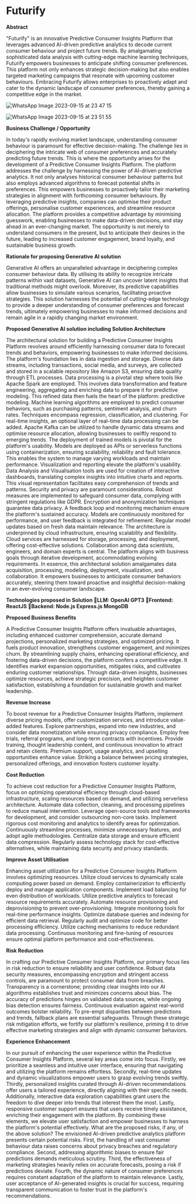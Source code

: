 # Futurify

**Abstract**

"Futurify" is an innovative Predictive Consumer Insights Platform that leverages advanced AI-driven predictive analytics to decode current consumer behaviour and project future trends. By amalgamating sophisticated data analysis with cutting-edge machine learning techniques, Futurify empowers businesses to anticipate shifting consumer preferences. This platform not only enhances strategic decision-making but also enables targeted marketing campaigns that resonate with upcoming customer behaviours. Embracing Futurify allows enterprises to proactively adapt and cater to the dynamic landscape of consumer preferences, thereby gaining a competitive edge in the market.

![WhatsApp Image 2023-09-15 at 23 47 15](https://github.com/vividha09/Futurify/assets/110150230/dcda2eaf-ab96-4472-a769-c2bf410ab567)


![WhatsApp Image 2023-09-15 at 23 51 55](https://github.com/vividha09/Futurify/assets/110150230/c466ec27-d411-4fb5-8f4d-61fced8dfe6f)


**Business Challenge / Opportunity**

In today's rapidly evolving market landscape, understanding consumer behaviour is paramount for effective decision-making. The challenge lies in deciphering the intricate web of consumer preferences and accurately predicting future trends. This is where the opportunity arises for the development of a Predictive Consumer Insights Platform.
The platform addresses the challenge by harnessing the power of AI-driven predictive analytics. It not only analyses historical consumer behaviour patterns but also employs advanced algorithms to forecast potential shifts in preferences. This empowers businesses to proactively tailor their marketing strategies in alignment with forthcoming consumer behaviours.
By leveraging predictive insights, companies can optimise their product offerings, personalise customer experiences, and streamline resource allocation. The platform provides a competitive advantage by minimising guesswork, enabling businesses to make data-driven decisions, and stay ahead in an ever-changing market. The opportunity is not merely to understand consumers in the present, but to anticipate their desires in the future, leading to increased customer engagement, brand loyalty, and sustainable business growth.

**Rationale for proposing Generative AI solution**

Generative AI offers an unparalleled advantage in deciphering complex consumer behaviour data. By utilising its ability to recognize intricate patterns within vast datasets, Generative AI can uncover latent insights that traditional methods might overlook. Moreover, its predictive capabilities allow businesses to simulate various scenarios, facilitating proactive strategies. This solution harnesses the potential of cutting-edge technology to provide a deeper understanding of consumer preferences and forecast trends, ultimately empowering businesses to make informed decisions and remain agile in a rapidly changing market environment.

**Proposed Generative AI solution including Solution Architecture**

The architectural solution for building a Predictive Consumer Insights Platform revolves around efficiently harnessing consumer data to forecast trends and behaviors, empowering businesses to make informed decisions. The platform's foundation lies in data ingestion and storage. Diverse data streams, including transactions, social media, and surveys, are collected and stored in a scalable repository like Amazon S3, ensuring data quality through ETL processes.
Data processing is a pivotal step where tools like Apache Spark are employed. This involves data transformation and feature engineering, aggregating and enriching data to prepare it for predictive modeling. This refined data then fuels the heart of the platform: predictive modeling. Machine learning algorithms are employed to predict consumer behaviors, such as purchasing patterns, sentiment analysis, and churn rates. Techniques encompass regression, classification, and clustering.
For real-time insights, an optional layer of real-time data processing can be added. Apache Kafka can be utilized to handle dynamic data streams and optimise resource allocation, allowing businesses to swiftly respond to emerging trends. The deployment of trained models is pivotal for the platform's usability. Models are deployed as APIs or serverless functions using containerization, ensuring scalability, reliability and fault tolerance. This enables the system to manage varying workloads and maintain performance.
Visualization and reporting elevate the platform's usability. Data Analysis and Visualisation tools are used for creation of interactive dashboards, translating complex insights into intuitive charts and reports. This visual representation facilitates easy comprehension of trends and patterns.
Security and privacy are paramount considerations. Robust measures are implemented to safeguard consumer data, complying with stringent regulations like GDPR. Encryption and anonymization techniques guarantee data privacy. A feedback loop and monitoring mechanism ensure the platform's sustained accuracy. Models are continuously monitored for performance, and user feedback is integrated for refinement. Regular model updates based on fresh data maintain relevance.
The architecture is underpinned by cloud infrastructure, ensuring scalability and flexibility. Cloud services are harnessed for storage, processing, and deployment, offering cost-effective solutions. Collaboration among data scientists, engineers, and domain experts is central. The platform aligns with business goals through iterative development, accommodating evolving requirements. In essence, this architectural solution amalgamates data acquisition, processing, modeling, deployment, visualization, and collaboration. It empowers businesses to anticipate consumer behaviors accurately, steering them toward proactive and insightful decision-making in an ever-evolving consumer landscape.

**Technologies proposed in Solution
LLM: OpenAI GPT3
Frontend: ReactJS
Backend: Node.js Express.js MongoDB**

**Proposed Business Benefits**

A Predictive Consumer Insights Platform offers invaluable advantages, including enhanced customer comprehension, accurate demand projections, personalized marketing strategies, and optimized pricing. It fuels product innovation, strengthens customer engagement, and minimizes churn. By streamlining supply chains, enhancing operational efficiency, and fostering data-driven decisions, the platform confers a competitive edge. It identifies market expansion opportunities, mitigates risks, and cultivates enduring customer relationships. Through data-driven insights, businesses optimize resources, achieve strategic precision, and heighten customer satisfaction, establishing a foundation for sustainable growth and market leadership.

**Revenue Increase**

To boost revenue for a Predictive Consumer Insights Platform, implement diverse pricing models, offer customization services, and introduce value-added features. Explore partnerships, expand into new industries, and consider data monetization while ensuring privacy compliance. Employ free trials, referral programs, and long-term contracts with incentives. Provide training, thought leadership content, and continuous innovation to attract and retain clients. Premium support, usage analytics, and upselling opportunities enhance value. Striking a balance between pricing strategies, personalized offerings, and innovation fosters customer loyalty.

**Cost Reduction**

To achieve cost reduction for a Predictive Consumer Insights Platform, focus on optimizing operational efficiency through cloud-based infrastructure, scaling resources based on demand, and utilizing serverless architecture. Automate data collection, cleaning, and processing pipelines to reduce manual intervention. Leverage open-source tools and frameworks for development, and consider outsourcing non-core tasks. Implement rigorous cost monitoring and analytics to identify areas for optimization. Continuously streamline processes, minimize unnecessary features, and adopt agile methodologies. Centralize data storage and ensure efficient data compression. Regularly assess technology stack for cost-effective alternatives, while maintaining data security and privacy standards.

**Improve Asset Utilisation**

Enhancing asset utilization for a Predictive Consumer Insights Platform involves optimizing resources. Utilize cloud services to dynamically scale computing power based on demand. Employ containerization to efficiently deploy and manage application components. Implement load balancing for even distribution of workloads. Utilize predictive analytics to forecast resource requirements accurately. Automate resource provisioning and deprovisioning to prevent over-provisioning. Integrate monitoring tools for real-time performance insights. Optimize database queries and indexing for efficient data retrieval. Regularly audit and optimize code for better processing efficiency. Utilize caching mechanisms to reduce redundant data processing. Continuous monitoring and fine-tuning of resources ensure optimal platform performance and cost-effectiveness.

**Risk Reduction**

In crafting our Predictive Consumer Insights Platform, our primary focus lies in risk reduction to ensure reliability and user confidence. Robust data security measures, encompassing encryption and stringent access controls, are paramount to protect consumer data from breaches. Transparency is a cornerstone; providing clear insights into our AI algorithms establishes trust and minimizes concerns about bias. The accuracy of predictions hinges on validated data sources, while ongoing bias detection ensures fairness. Continuous evaluation against real-world outcomes bolster reliability. To pre-empt disparities between predictions and trends, fallback plans are essential safeguards. Through these strategic risk mitigation efforts, we fortify our platform's resilience, priming it to drive effective marketing strategies and align with dynamic consumer behaviors.

**Experience Enhancement**

In our pursuit of enhancing the user experience within the Predictive Consumer Insights Platform, several key areas come into focus. Firstly, we prioritize a seamless and intuitive user interface, ensuring that navigating and utilizing the platform remains effortless. Secondly, real-time updates and dynamic visualizations empower users to grasp evolving trends swiftly. Thirdly, personalized insights curated through AI-driven recommendations offer users a tailored experience, directly aligning with their specific needs. Additionally, interactive data exploration capabilities grant users the freedom to dive deeper into trends that interest them the most. Lastly, responsive customer support ensures that users receive timely assistance, enriching their engagement with the platform. By combining these elements, we elevate user satisfaction and empower businesses to harness the platform's potential effectively.
What are the proposed risks, if any, of the above solution?
The envisioned AI-driven predictive analytics platform presents certain potential risks. First, the handling of vast consumer behaviour data raises concerns about privacy breaches and regulatory compliance. Second, addressing algorithmic biases to ensure fair predictions demands meticulous scrutiny. Third, the effectiveness of marketing strategies heavily relies on accurate forecasts, posing a risk if predictions deviate. Fourth, the dynamic nature of consumer preferences requires constant adaptation of the platform to maintain relevance. Lastly, user acceptance of AI-generated insights is crucial for success, requiring transparent communication to foster trust in the platform's recommendations.

